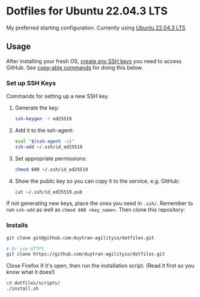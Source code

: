 # Dotfiles for Ubuntu 22.04.3 LTS

My preferred starting configuration. Currently using [Ubuntu 22.04.3 LTS](https://ubuntu.com/download/desktop)

## Usage

After installing your fresh OS, [create any SSH keys](https://docs.github.com/articles/generating-an-ssh-key/) you need to access GitHub. See [copy-able commands](#set-up-ssh-keys) for doing this below.

### Set up SSH Keys

Commands for setting up a new SSH key.

1. Generate the key:

   ```sh
   ssh-keygen -t ed25519
   ```

2. Add it to the ssh-agent:

   ```sh
   eval "$(ssh-agent -s)"
   ssh-add ~/.ssh/id_ed25519
   ```

3. Set appropriate permissions:

   ```sh
   chmod 600 ~/.ssh/id_ed25519
   ```

4. Show the public key so you can copy it to the service, e.g. GitHub:

   ```sh
   cat ~/.ssh/id_ed25519.pub
   ```

If not generating new keys, place the ones you need in `.ssh/`. Remember to run `ssh-add` as well as `chmod 600 <key_name>`. Then clone this repository:

### Installs

```sh
git clone git@github.com:duytran-agilityio/dotfiles.git

# Or use HTTPS
git clone https://github.com/duytran-agilityio/dotfiles.git
```

Close Firefox if it's open, then run the installation script. (Read it first so you know what it does!)

```sh
cd dotfiles/scripts/
./install.sh
```
